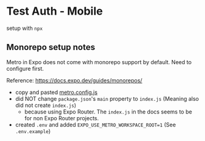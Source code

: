 # Test Auth - Mobile

setup with `npx`

## Monorepo setup notes

Metro in Expo does not come with monorepo support by default. Need to configure first.

Reference: <https://docs.expo.dev/guides/monorepos/>

- copy and pasted [metro.config.js](https://docs.expo.dev/guides/monorepos/#modify-the-metro-config)
- did NOT change `package.json`'s `main` property to `index.js` (Meaning also did not create `index.js`)
  - because using Expo Router. The `index.js` in the docs seems to be for non Expo Router projects.
- created `.env` and added `EXPO_USE_METRO_WORKSPACE_ROOT=1` (See `.env.example`)
